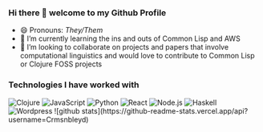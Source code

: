 ### Hi there 👋 welcome to my Github Profile

<!--
**crmsnbleyd/crmsnbleyd** is a ✨ _special_ ✨ repository because its `README.md` (this file) appears on your GitHub profile.

Here are some ideas to get you started:

- 🔭 I’m currently working on ...
- 🌱 I’m currently learning ...
- 👯 I’m looking to collaborate on ...
- 🤔 I’m looking for help with ...
- 💬 Ask me about ...
- 📫 How to reach me: ...
- 😄 Pronouns: ...
- ⚡ Fun fact: ...
-->
- 😄 Pronouns: *They/Them*
- 🌱 I’m currently learning the ins and outs of Common Lisp and AWS
- 👯 I’m looking to collaborate on projects and papers that involve computational linguistics and would love to contribute to Common Lisp or Clojure FOSS projects
### Technologies I have worked with
<img alt="Clojure" src="https://img.shields.io/badge/Clojure-5881D8?logo=clojure&logoColor=green&style=flat"/>
<img alt="JavaScript" src="https://img.shields.io/badge/JavaScript-F7DF1E?logo=javascript&logoColor=black&style=flat" />
<img alt="Python" src="https://img.shields.io/badge/Python-%233776AB?logo=python&logoColor=white&style=flat" />
<img alt="React" src="https://img.shields.io/badge/React-61DAFB?logo=react&logoColor=black&style=flat" />
<img alt="Node.js" src="https://img.shields.io/badge/Node.js-339933?logo=node.js&logoColor=white&style=flat" />
<img alt="Haskell" src="https://img.shields.io/badge/Haskell-5D4F85?logo=haskell&logoColor=white&style=flat" />
<img alt="Wordpress" src="https://img.shields.io/badge/Wordpress-585c60?logo=wordpress&logoColor=white&style=flat" />
![github stats](https://github-readme-stats.vercel.app/api?username=Crmsnbleyd)
